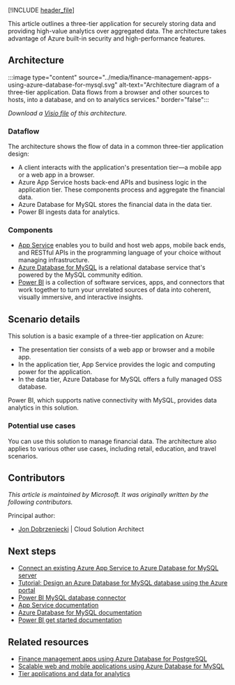 [!INCLUDE [header_file](../../../includes/sol-idea-header.md)]

This article outlines a three-tier application for securely storing data and providing high-value analytics over aggregated data. The architecture takes advantage of Azure built-in security and high-performance features.

## Architecture

:::image type="content" source="../media/finance-management-apps-using-azure-database-for-mysql.svg" alt-text="Architecture diagram of a three-tier application. Data flows from a browser and other sources to hosts, into a database, and on to analytics services." border="false":::

*Download a [Visio file](https://arch-center.azureedge.net/finance-management-apps-mysql.vsdx) of this architecture.*

### Dataflow

The architecture shows the flow of data in a common three-tier application design:

- A client interacts with the application's presentation tier—a mobile app or a web app in a browser.
- Azure App Service hosts back-end APIs and business logic in the application tier. These components process and aggregate the financial data.
- Azure Database for MySQL stores the financial data in the data tier.
- Power BI ingests data for analytics.

### Components

- [App Service](https://azure.microsoft.com/products/app-service) enables you to build and host web apps, mobile back ends, and RESTful APIs in the programming language of your choice without managing infrastructure.
- [Azure Database for MySQL](https://azure.microsoft.com/products/mysql) is a relational database service that's powered by the MySQL community edition.
- [Power BI](https://powerbi.microsoft.com) is a collection of software services, apps, and connectors that work together to turn your unrelated sources of data into coherent, visually immersive, and interactive insights.

## Scenario details

This solution is a basic example of a three-tier application on Azure:

- The presentation tier consists of a web app or browser and a mobile app.
- In the application tier, App Service provides the logic and computing power for the application.
- In the data tier, Azure Database for MySQL offers a fully managed OSS database.

Power BI, which supports native connectivity with MySQL, provides data analytics in this solution.

### Potential use cases

You can use this solution to manage financial data. The architecture also applies to various other use cases, including retail, education, and travel scenarios.

## Contributors

*This article is maintained by Microsoft. It was originally written by the following contributors.*

Principal author:

- [Jon Dobrzeniecki](https://www.linkedin.com/in/jonathan-dobrzeniecki) | Cloud Solution Architect

## Next steps

- [Connect an existing Azure App Service to Azure Database for MySQL server](/azure/mysql/howto-connect-webapp)
- [Tutorial: Design an Azure Database for MySQL database using the Azure portal](/azure/mysql/tutorial-design-database-using-portal)
- [Power BI MySQL database connector](/power-query/connectors/mysqldatabase)
- [App Service documentation](/azure/app-service)
- [Azure Database for MySQL documentation](/azure/mysql)
- [Power BI get started documentation](/power-bi/fundamentals)

## Related resources

- [Finance management apps using Azure Database for PostgreSQL](./finance-management-apps-using-azure-database-for-postgresql.yml)
- [Scalable web and mobile applications using Azure Database for MySQL](./scalable-web-and-mobile-applications-using-azure-database-for-mysql.yml)
- [Tier applications and data for analytics](./tiered-data-for-analytics.yml)
